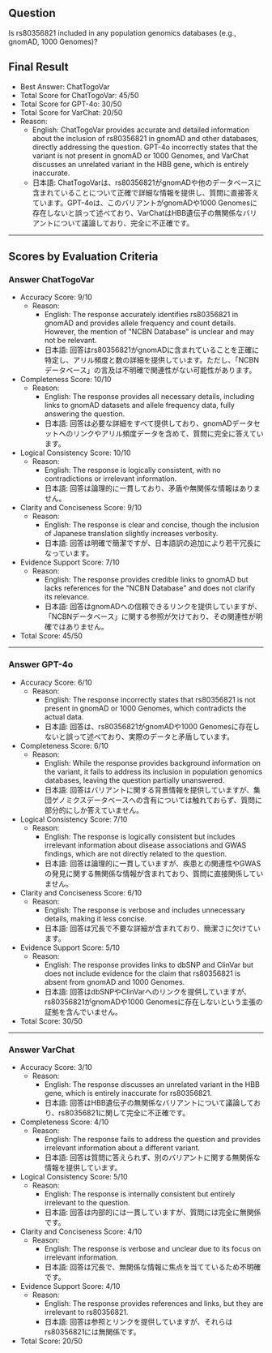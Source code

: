 ## Question

Is rs80356821 included in any population genomics databases (e.g., gnomAD, 1000 Genomes)?

## Final Result

- Best Answer: ChatTogoVar
- Total Score for ChatTogoVar: 45/50
- Total Score for GPT-4o: 30/50
- Total Score for VarChat: 20/50
- Reason:
  - English: ChatTogoVar provides accurate and detailed information about the inclusion of rs80356821 in gnomAD and other databases, directly addressing the question. GPT-4o incorrectly states that the variant is not present in gnomAD or 1000 Genomes, and VarChat discusses an unrelated variant in the HBB gene, which is entirely inaccurate.
  - 日本語: ChatTogoVarは、rs80356821がgnomADや他のデータベースに含まれていることについて正確で詳細な情報を提供し、質問に直接答えています。GPT-4oは、このバリアントがgnomADや1000 Genomesに存在しないと誤って述べており、VarChatはHBB遺伝子の無関係なバリアントについて議論しており、完全に不正確です。

---

## Scores by Evaluation Criteria

### Answer ChatTogoVar
- Accuracy Score: 9/10
  - Reason: 
    - English: The response accurately identifies rs80356821 in gnomAD and provides allele frequency and count details. However, the mention of "NCBN Database" is unclear and may not be relevant.
    - 日本語: 回答はrs80356821がgnomADに含まれていることを正確に特定し、アリル頻度と数の詳細を提供しています。ただし、「NCBNデータベース」の言及は不明確で関連性がない可能性があります。
- Completeness Score: 10/10
  - Reason: 
    - English: The response provides all necessary details, including links to gnomAD datasets and allele frequency data, fully answering the question.
    - 日本語: 回答は必要な詳細をすべて提供しており、gnomADデータセットへのリンクやアリル頻度データを含めて、質問に完全に答えています。
- Logical Consistency Score: 10/10
  - Reason: 
    - English: The response is logically consistent, with no contradictions or irrelevant information.
    - 日本語: 回答は論理的に一貫しており、矛盾や無関係な情報はありません。
- Clarity and Conciseness Score: 9/10
  - Reason: 
    - English: The response is clear and concise, though the inclusion of Japanese translation slightly increases verbosity.
    - 日本語: 回答は明確で簡潔ですが、日本語訳の追加により若干冗長になっています。
- Evidence Support Score: 7/10
  - Reason: 
    - English: The response provides credible links to gnomAD but lacks references for the "NCBN Database" and does not clarify its relevance.
    - 日本語: 回答はgnomADへの信頼できるリンクを提供していますが、「NCBNデータベース」に関する参照が欠けており、その関連性が明確ではありません。
- Total Score: 45/50

---

### Answer GPT-4o
- Accuracy Score: 6/10
  - Reason: 
    - English: The response incorrectly states that rs80356821 is not present in gnomAD or 1000 Genomes, which contradicts the actual data.
    - 日本語: 回答は、rs80356821がgnomADや1000 Genomesに存在しないと誤って述べており、実際のデータと矛盾しています。
- Completeness Score: 6/10
  - Reason: 
    - English: While the response provides background information on the variant, it fails to address its inclusion in population genomics databases, leaving the question partially unanswered.
    - 日本語: 回答はバリアントに関する背景情報を提供していますが、集団ゲノミクスデータベースへの含有については触れておらず、質問に部分的にしか答えていません。
- Logical Consistency Score: 7/10
  - Reason: 
    - English: The response is logically consistent but includes irrelevant information about disease associations and GWAS findings, which are not directly related to the question.
    - 日本語: 回答は論理的に一貫していますが、疾患との関連性やGWASの発見に関する無関係な情報が含まれており、質問に直接関係していません。
- Clarity and Conciseness Score: 6/10
  - Reason: 
    - English: The response is verbose and includes unnecessary details, making it less concise.
    - 日本語: 回答は冗長で不要な詳細が含まれており、簡潔さに欠けています。
- Evidence Support Score: 5/10
  - Reason: 
    - English: The response provides links to dbSNP and ClinVar but does not include evidence for the claim that rs80356821 is absent from gnomAD and 1000 Genomes.
    - 日本語: 回答はdbSNPやClinVarへのリンクを提供していますが、rs80356821がgnomADや1000 Genomesに存在しないという主張の証拠を含んでいません。
- Total Score: 30/50

---

### Answer VarChat
- Accuracy Score: 3/10
  - Reason: 
    - English: The response discusses an unrelated variant in the HBB gene, which is entirely inaccurate for rs80356821.
    - 日本語: 回答はHBB遺伝子の無関係なバリアントについて議論しており、rs80356821に関して完全に不正確です。
- Completeness Score: 4/10
  - Reason: 
    - English: The response fails to address the question and provides irrelevant information about a different variant.
    - 日本語: 回答は質問に答えられず、別のバリアントに関する無関係な情報を提供しています。
- Logical Consistency Score: 5/10
  - Reason: 
    - English: The response is internally consistent but entirely irrelevant to the question.
    - 日本語: 回答は内部的には一貫していますが、質問には完全に無関係です。
- Clarity and Conciseness Score: 4/10
  - Reason: 
    - English: The response is verbose and unclear due to its focus on irrelevant information.
    - 日本語: 回答は冗長で、無関係な情報に焦点を当てているため不明確です。
- Evidence Support Score: 4/10
  - Reason: 
    - English: The response provides references and links, but they are irrelevant to rs80356821.
    - 日本語: 回答は参照とリンクを提供していますが、それらはrs80356821には無関係です。
- Total Score: 20/50